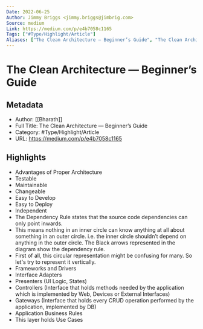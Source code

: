 ```yaml
---
Date: 2022-06-25
Author: Jimmy Briggs <jimmy.briggs@jimbrig.com>
Source: medium
Link: https://medium.com/p/e4b7058c1165
Tags: ["#Type/Highlight/Article"]
Aliases: ["The Clean Architecture — Beginner’s Guide", "The Clean Architecture — Beginner’s Guide"]
---
```

# The Clean Architecture — Beginner’s Guide

## Metadata
- Author: [[Bharath]]
- Full Title: The Clean Architecture — Beginner’s Guide
- Category: #Type/Highlight/Article
- URL: https://medium.com/p/e4b7058c1165

## Highlights
- Advantages of Proper Architecture
- Testable
- Maintainable
- Changeable
- Easy to Develop
- Easy to Deploy
- Independent
- The Dependency Rule states that the source code dependencies can only point inwards.
- This means nothing in an inner circle can know anything at all about something in an outer circle. i.e. the inner circle shouldn’t depend on anything in the outer circle. The Black arrows represented in the diagram show the dependency rule.
- First of all, this circular representation might be confusing for many. So let's try to represent it vertically.
- Frameworks and Drivers
- Interface Adapters
- Presenters (UI Logic, States)
- Controllers (Interface that holds methods needed by the application which is implemented by Web, Devices or External Interfaces)
- Gateways (Interface that holds every CRUD operation performed by the application, implemented by DB)
- Application Business Rules
- This layer holds Use Cases
